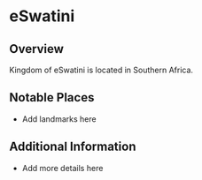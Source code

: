# eSwatini
## Overview
Kingdom of eSwatini is located in Southern Africa.

## Notable Places
- Add landmarks here

## Additional Information
- Add more details here

